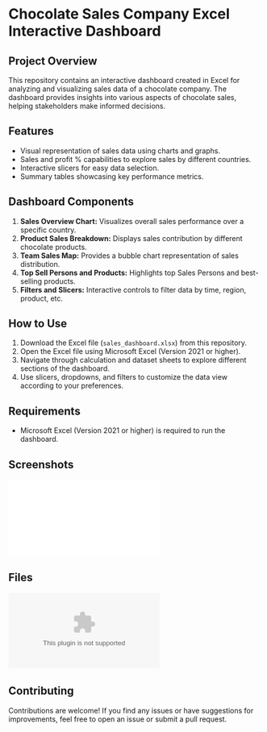 # Chocolate Sales Company Excel Interactive Dashboard

## Project Overview

This repository contains an interactive dashboard created in Excel for analyzing and visualizing sales data of a chocolate company. The dashboard provides insights into various aspects of chocolate sales, helping stakeholders make informed decisions.

## Features

- Visual representation of sales data using charts and graphs.
- Sales and profit % capabilities to explore sales by different countries.
- Interactive slicers for easy data selection.
- Summary tables showcasing key performance metrics.

## Dashboard Components

1. **Sales Overview Chart:** Visualizes overall sales performance over a specific country.
2. **Product Sales Breakdown:** Displays sales contribution by different chocolate products.
3. **Team Sales Map:** Provides a bubble chart representation of sales distribution.
4. **Top Sell Persons and Products:** Highlights top Sales Persons and best-selling products.
5. **Filters and Slicers:** Interactive controls to filter data by time, region, product, etc.

## How to Use

1. Download the Excel file (`sales_dashboard.xlsx`) from this repository.
2. Open the Excel file using Microsoft Excel (Version 2021 or higher).
3. Navigate through calculation and dataset sheets to explore different sections of the dashboard.
4. Use slicers, dropdowns, and filters to customize the data view according to your preferences.

## Requirements

- Microsoft Excel (Version 2021 or higher) is required to run the dashboard.

## Screenshots

![Sales Overview Dashboard](salesdashboard.pdf)

## Files

![Sales Overview Dashboard](salesdashboard.xlsx)

## Contributing

Contributions are welcome! If you find any issues or have suggestions for improvements, feel free to open an issue or submit a pull request.




